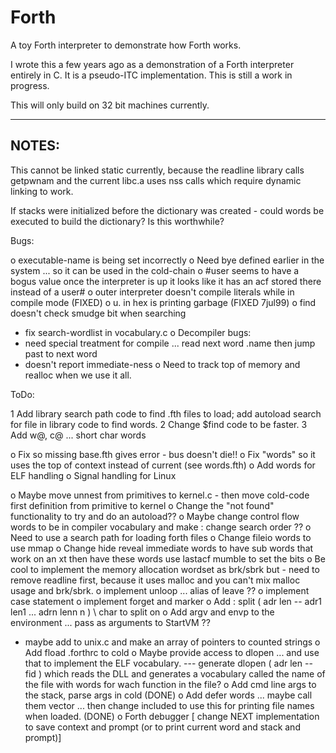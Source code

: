 Forth
=====

A toy Forth interpreter to demonstrate how Forth works.

I wrote this a few years ago as a demonstration of a Forth interpreter
entirely in C.  It is a pseudo-ITC implementation. This is still a 
work in progress.

This will only build on 32 bit machines currently.

--------------------------

NOTES:
-----
This cannot be linked static currently, because the readline library
calls getpwnam and the current libc.a uses nss calls which require
dynamic linking to work.

If stacks were initialized before the dictionary was created - could
words be executed to build the dictionary?  Is this worthwhile?

Bugs:

o  executable-name is being set incorrectly
o  Need bye defined earlier in the system ... so it can be used in the
   cold-chain
o  #user seems to have a bogus value once the interpreter is up
   it looks like it has an acf stored there instead of a user#
o  outer interpreter doesn't compile literals while in compile mode (FIXED)
o  u. in hex is printing garbage (FIXED 7jul99)
o  find doesn't check smudge bit when searching
   - fix search-wordlist in vocabulary.c
o  Decompiler bugs:
   - need special treatment for compile ... read next word .name
     then jump past to next word
   - doesn't report immediate-ness
o  Need to track top of memory and realloc when we use it all.

ToDo:

1  Add library search path code to find .fth files to load;
   add autoload search for file in library code to find words.
2  Change $find code to be faster.
3  Add w@, c@ ... short char words

o  Fix so missing base.fth gives error - bus doesn't die!!
o  Fix "words" so it uses the top of context instead of current
  (see words.fth)
o  Add words for ELF handling
o  Signal handling for Linux

o  Maybe move unnest from primitives to kernel.c - then move cold-code
   first definition from primitive to kernel
o  Change the "not found" functionality to try and do an autoload??
o  Maybe change control flow words to be in compiler vocabulary
   and make : change search order ??
o  Need to use a search path for loading forth files
o  Change fileio words to use mmap
o  Change hide reveal immediate words to have sub words that work
   on an xt then have these words use lastacf mumble to set the bits
o  Be cool to implement the memory allocation wordset as brk/sbrk
   but - need to remove readline first, because it uses malloc and
   you can't mix malloc usage and brk/sbrk.
o  implement unloop ... alias of leave ??
o  implement case statement
o  implement forget and marker
o  Add : split  ( adr len -- adr1 len1 ... adrn lenn n ) \ char to split on
o  Add argv and envp to the environment ... pass as arguments to StartVM ??
   - maybe add to unix.c and make an array of pointers to counted strings
o  Add fload .forthrc to cold
o  Maybe provide access to dlopen ... and use that to implement the ELF
   vocabulary.
   --- generate dlopen ( adr len -- fid )
       which reads the DLL and generates a vocabulary called the
       name of the file with words for wach function in the file?
o  Add cmd line args to the stack, parse args in cold  (DONE)
o  Add defer words ... maybe call them vector ... then change included
   to use this for printing file names when loaded.  (DONE)
o  Forth debugger
   [ change NEXT implementation to save context and prompt (or to
   print current word and stack and prompt)]

